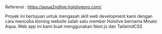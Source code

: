 Referensi : https://aqua2ndlive.hololivepro.com/

Proyek ini bertujuan untuk mengasah skill web development kami dengan cara mencoba kloning website salah satu member Hololive bernama Minato Aqua. Web app ini kami buat menggunakan Next.js dan TailwindCSS
